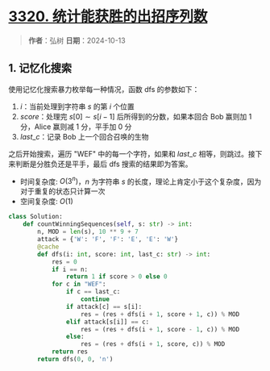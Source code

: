 # [3320. 统计能获胜的出招序列数](https://leetcode.cn/problems/count-the-number-of-winning-sequences/description/)

> **作者**：弘树
> **日期**：2024-10-13

## 1. 记忆化搜索

使用记忆化搜索暴力枚举每一种情况，函数 dfs 的参数如下：

1. $i$：当前处理到字符串 $s$ 的第 $i$ 个位置
2. $score$：处理完 $s[0] \sim s[i - 1]$ 后所得到的分数，如果本回合 Bob 赢则加 1 分，Alice 赢则减 1 分，平手加 0 分
3. $last\_c$：记录 Bob 上一个回合召唤的生物

之后开始搜索，遍历 "WEF" 中的每一个字符，如果和 $last\_c$ 相等，则跳过。接下来判断是分胜负还是平手，最后 dfs 搜索的结果即为答案。

- 时间复杂度: $O(3^{n})$，$n$ 为字符串 $s$ 的长度，理论上肯定小于这个复杂度，因为对于重复的状态只计算一次
- 空间复杂度: $O(1)$

```python
class Solution:
    def countWinningSequences(self, s: str) -> int:
        n, MOD = len(s), 10 ** 9 + 7
        attack = {'W': 'F', 'F': 'E', 'E': 'W'}
        @cache
        def dfs(i: int, score: int, last_c: str) -> int:
            res = 0
            if i == n:
                return 1 if score > 0 else 0
            for c in "WEF":
                if c == last_c:
                    continue
                if attack[c] == s[i]:
                    res = (res + dfs(i + 1, score + 1, c)) % MOD
                elif attack[s[i]] == c:
                    res = (res + dfs(i + 1, score - 1, c)) % MOD
                else:
                    res = (res + dfs(i + 1, score, c)) % MOD
            return res
        return dfs(0, 0, 'n')
```